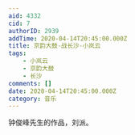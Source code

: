 ```yaml
---
aid: 4332
cid: 7
authorID: 2939
addTime: 2020-04-14T20:45:00.000Z
title: 京韵大鼓-战长沙-小岚云
tags:
    - 小岚云
    - 京韵大鼓
    - 长沙
comments: []
date: 2020-04-14T20:45:00.000Z
category: 音乐
---
```


钟俊峰先生的作品，刘派。
